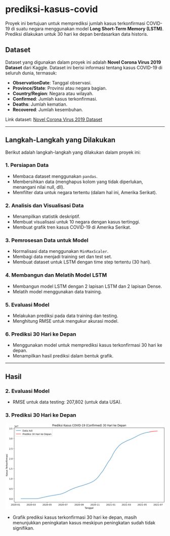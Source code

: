 # prediksi-kasus-covid

Proyek ini bertujuan untuk memprediksi jumlah kasus terkonfirmasi COVID-19 di suatu negara menggunakan model **Long Short-Term Memory (LSTM)**. Prediksi dilakukan untuk 30 hari ke depan berdasarkan data historis.

## **Dataset**
Dataset yang digunakan dalam proyek ini adalah **Novel Corona Virus 2019 Dataset** dari Kaggle. Dataset ini berisi informasi tentang kasus COVID-19 di seluruh dunia, termasuk:
- **ObservationDate**: Tanggal observasi.
- **Province/State**: Provinsi atau negara bagian.
- **Country/Region**: Negara atau wilayah.
- **Confirmed**: Jumlah kasus terkonfirmasi.
- **Deaths**: Jumlah kematian.
- **Recovered**: Jumlah kesembuhan.

Link dataset: [Novel Corona Virus 2019 Dataset](https://www.kaggle.com/datasets/sudalairajkumar/novel-corona-virus-2019-dataset)

---

## **Langkah-Langkah yang Dilakukan**
Berikut adalah langkah-langkah yang dilakukan dalam proyek ini:

### 1. **Persiapan Data**
   - Membaca dataset menggunakan `pandas`.
   - Membersihkan data (menghapus kolom yang tidak diperlukan, menangani nilai null, dll).
   - Memfilter data untuk negara tertentu (dalam hal ini, Amerika Serikat).

### 2. **Analisis dan Visualisasi Data**
   - Menampilkan statistik deskriptif.
   - Membuat visualisasi untuk 10 negara dengan kasus tertinggi.
   - Membuat grafik tren kasus COVID-19 di Amerika Serikat.

### 3. **Pemrosesan Data untuk Model**
   - Normalisasi data menggunakan `MinMaxScaler`.
   - Membagi data menjadi training set dan test set.
   - Membuat dataset untuk LSTM dengan time step tertentu (30 hari).

### 4. **Membangun dan Melatih Model LSTM**
   - Membangun model LSTM dengan 2 lapisan LSTM dan 2 lapisan Dense.
   - Melatih model menggunakan data training.

### 5. **Evaluasi Model**
   - Melakukan prediksi pada data training dan testing.
   - Menghitung RMSE untuk mengukur akurasi model.

### 6. **Prediksi 30 Hari ke Depan**
   - Menggunakan model untuk memprediksi kasus terkonfirmasi 30 hari ke depan.
   - Menampilkan hasil prediksi dalam bentuk grafik.

---

## **Hasil**

### 2. **Evaluasi Model**
   - RMSE untuk data testing: 207,802 (untuk data USA).

### 3. **Prediksi 30 Hari ke Depan**
![Prediction Result](images/result.png)
   - Grafik prediksi kasus terkonfirmasi 30 hari ke depan, masih menunjukkan peningkatan kasus meskipun peningkatan sudah tidak signifikan.
